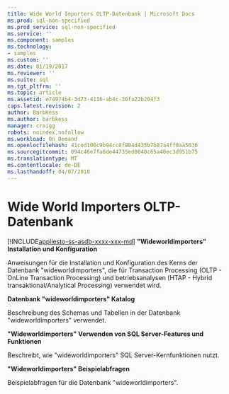 ```yaml
---
title: Wide World Importers OLTP-Datenbank | Microsoft Docs
ms.prod: sql-non-specified
ms.prod_service: sql-non-specified
ms.service: ''
ms.component: samples
ms.technology:
- samples
ms.custom: ''
ms.date: 01/19/2017
ms.reviewer: ''
ms.suite: sql
ms.tgt_pltfrm: ''
ms.topic: article
ms.assetid: e74974b4-3d73-4116-ab4c-36fa22b204f3
caps.latest.revision: 2
author: BarbKess
ms.author: barbkess
manager: craigg
robots: noindex,nofollow
ms.workload: On Demand
ms.openlocfilehash: 41ced100c9b94cc8f804d435b7b87a4ff0aa5636
ms.sourcegitcommit: 094c46e7fa6de44735ed0040c65a40ec3d951b75
ms.translationtype: MT
ms.contentlocale: de-DE
ms.lasthandoff: 04/07/2018
---
```

# <a name="wide-world-importers-oltp-database"></a>Wide World Importers OLTP-Datenbank
[!INCLUDE[appliesto-ss-asdb-xxxx-xxx-md](../../includes/appliesto-ss-asdb-xxxx-xxx-md.md)]
**"Wideworldimporters" Installation und Konfiguration**

Anweisungen für die Installation und Konfiguration des Kerns der Datenbank "wideworldimporters", die für Transaction Processing (OLTP - OnLine Transaction Processing) und betriebsanalysen (HTAP - Hybrid transaktional/Analytical Processing) verwendet wird.

**Datenbank "wideworldimporters" Katalog**

Beschreibung des Schemas und Tabellen in der Datenbank "wideworldimporters" verwendet.

**"Wideworldimporters" Verwenden von SQL Server-Features und Funktionen**   

Beschreibt, wie "wideworldimporters" SQL Server-Kernfunktionen nutzt.

**"Wideworldimporters" Beispielabfragen**

Beispielabfragen für die Datenbank "wideworldimporters".

